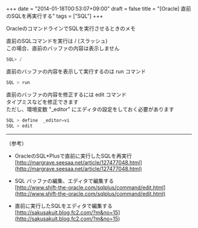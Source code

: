 +++
date = "2014-01-18T00:53:07+09:00"
draft = false
title = "[Oracle] 直前のSQLを再実行する"
tags = ["SQL"]
+++

OracleのコマンドラインでSQLを実行させるときのメモ

直前のSQLコマンドを実行は / (スラッシュ)  
この場合、直前のバッファの内容は表示しません

```sql
SQL> /
```

直前のバッファの内容を表示して実行するのは run コマンド

```sql
SQL > run
```

直前のバッファの内容を修正するには edit コマンド  
タイプミスなどを修正できます  
ただし、環境変数 "_editor" にエディタの設定をしておく必要があります  

```sql
SQL > define  _editor=vi
SQL > edit
```

-----
（参考）

- OracleのSQL*Plusで直前に実行したSQLを再実行  
[http://margrave.seesaa.net/article/127477048.html](http://margrave.seesaa.net/article/127477048.html)

- SQL バッファの編集、エディタで編集する  
[http://www.shift-the-oracle.com/sqlplus/command/edit.html](http://www.shift-the-oracle.com/sqlplus/command/edit.html)

- 直前に実行したSQLをエディタで編集する   
[http://sakusakuit.blog.fc2.com/?m&no=15](http://sakusakuit.blog.fc2.com/?m&no=15)
